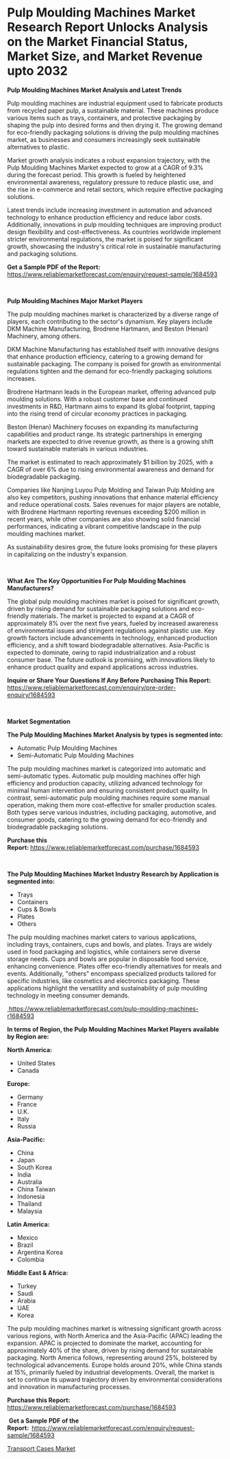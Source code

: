 <p><h1>Pulp Moulding Machines Market Research Report Unlocks Analysis on the Market Financial Status, Market Size, and Market Revenue upto 2032</h1></p><p><strong>Pulp Moulding Machines Market Analysis and Latest Trends</strong></p>
<p><p>Pulp moulding machines are industrial equipment used to fabricate products from recycled paper pulp, a sustainable material. These machines produce various items such as trays, containers, and protective packaging by shaping the pulp into desired forms and then drying it. The growing demand for eco-friendly packaging solutions is driving the pulp moulding machines market, as businesses and consumers increasingly seek sustainable alternatives to plastic.</p><p>Market growth analysis indicates a robust expansion trajectory, with the Pulp Moulding Machines Market expected to grow at a CAGR of 9.3% during the forecast period. This growth is fueled by heightened environmental awareness, regulatory pressure to reduce plastic use, and the rise in e-commerce and retail sectors, which require effective packaging solutions. </p><p>Latest trends include increasing investment in automation and advanced technology to enhance production efficiency and reduce labor costs. Additionally, innovations in pulp moulding techniques are improving product design flexibility and cost-effectiveness. As countries worldwide implement stricter environmental regulations, the market is poised for significant growth, showcasing the industry's critical role in sustainable manufacturing and packaging solutions.</p></p>
<p><strong>Get a Sample PDF of the Report:&nbsp;</strong> <a href="https://www.reliablemarketforecast.com/enquiry/request-sample/1684593?utm_campaign=1899&utm_medium=2&utm_source=Github&utm_content=ia&utm_term=16022025&utm_id=pulp-moulding-machines">https://www.reliablemarketforecast.com/enquiry/request-sample/1684593</a></p>
<p>&nbsp;</p>
<p><strong>Pulp Moulding Machines Major Market Players</strong></p>
<p><p>The pulp moulding machines market is characterized by a diverse range of players, each contributing to the sector's dynamism. Key players include DKM Machine Manufacturing, Brodrene Hartmann, and Beston (Henan) Machinery, among others. </p><p>DKM Machine Manufacturing has established itself with innovative designs that enhance production efficiency, catering to a growing demand for sustainable packaging. The company is poised for growth as environmental regulations tighten and the demand for eco-friendly packaging solutions increases.</p><p>Brodrene Hartmann leads in the European market, offering advanced pulp moulding solutions. With a robust customer base and continued investments in R&D, Hartmann aims to expand its global footprint, tapping into the rising trend of circular economy practices in packaging.</p><p>Beston (Henan) Machinery focuses on expanding its manufacturing capabilities and product range. Its strategic partnerships in emerging markets are expected to drive revenue growth, as there is a growing shift toward sustainable materials in various industries.</p><p>The market is estimated to reach approximately $1 billion by 2025, with a CAGR of over 6% due to rising environmental awareness and demand for biodegradable packaging. </p><p>Companies like Nanjing Luyou Pulp Molding and Taiwan Pulp Molding are also key competitors, pushing innovations that enhance material efficiency and reduce operational costs. Sales revenues for major players are notable, with Brodrene Hartmann reporting revenues exceeding $200 million in recent years, while other companies are also showing solid financial performances, indicating a vibrant competitive landscape in the pulp moulding machines market. </p><p>As sustainability desires grow, the future looks promising for these players in capitalizing on the industry's expansion. </p></p>
<p>&nbsp;</p>
<p><strong>What Are The Key Opportunities For Pulp Moulding Machines Manufacturers?</strong></p>
<p><p>The global pulp moulding machines market is poised for significant growth, driven by rising demand for sustainable packaging solutions and eco-friendly materials. The market is projected to expand at a CAGR of approximately 8% over the next five years, fueled by increased awareness of environmental issues and stringent regulations against plastic use. Key growth factors include advancements in technology, enhanced production efficiency, and a shift toward biodegradable alternatives. Asia-Pacific is expected to dominate, owing to rapid industrialization and a robust consumer base. The future outlook is promising, with innovations likely to enhance product quality and expand applications across industries.</p></p>
<p><strong>Inquire or Share Your Questions If Any Before Purchasing This Report:</strong> <a href="https://www.reliablemarketforecast.com/enquiry/pre-order-enquiry/1684593?utm_campaign=1899&utm_medium=2&utm_source=Github&utm_content=ia&utm_term=16022025&utm_id=pulp-moulding-machines">https://www.reliablemarketforecast.com/enquiry/pre-order-enquiry/1684593</a></p>
<p>&nbsp;</p>
<p><strong>Market Segmentation</strong></p>
<p><strong>The Pulp Moulding Machines Market Analysis by types is segmented into:</strong></p>
<p><ul><li>Automatic Pulp Moulding Machines</li><li>Semi-Automatic Pulp Moulding Machines</li></ul></p>
<p><p>The pulp moulding machines market is categorized into automatic and semi-automatic types. Automatic pulp moulding machines offer high efficiency and production capacity, utilizing advanced technology for minimal human intervention and ensuring consistent product quality. In contrast, semi-automatic pulp moulding machines require some manual operation, making them more cost-effective for smaller production scales. Both types serve various industries, including packaging, automotive, and consumer goods, catering to the growing demand for eco-friendly and biodegradable packaging solutions.</p></p>
<p><strong>Purchase this Report:&nbsp;</strong><a href="https://www.reliablemarketforecast.com/purchase/1684593?utm_campaign=1899&utm_medium=2&utm_source=Github&utm_content=ia&utm_term=16022025&utm_id=pulp-moulding-machines">https://www.reliablemarketforecast.com/purchase/1684593</a></p>
<p>&nbsp;</p>
<p><strong>The Pulp Moulding Machines Market Industry Research by Application is segmented into:</strong></p>
<p><ul><li>Trays</li><li>Containers</li><li>Cups & Bowls</li><li>Plates</li><li>Others</li></ul></p>
<p><p>The pulp moulding machines market caters to various applications, including trays, containers, cups and bowls, and plates. Trays are widely used in food packaging and logistics, while containers serve diverse storage needs. Cups and bowls are popular in disposable food service, enhancing convenience. Plates offer eco-friendly alternatives for meals and events. Additionally, "others" encompass specialized products tailored for specific industries, like cosmetics and electronics packaging. These applications highlight the versatility and sustainability of pulp moulding technology in meeting consumer demands.</p></p>
<p><a href="https://www.reliablemarketforecast.com/pulp-moulding-machines-r1684593?utm_campaign=1899&utm_medium=2&utm_source=Github&utm_content=ia&utm_term=16022025&utm_id=pulp-moulding-machines">&nbsp;https://www.reliablemarketforecast.com/pulp-moulding-machines-r1684593</a></p>
<p><strong>In terms of Region, the Pulp Moulding Machines Market Players available by Region are:</strong></p>
<p>
    <p> <strong> North America: </strong>
        <ul>
            <li>United States</li>
            <li>Canada</li>
        </ul>
        </p> 
    <p> <strong> Europe: </strong>
        <ul>
            <li>Germany</li>
            <li>France</li>
            <li>U.K.</li>
            <li>Italy</li>
            <li>Russia</li>
        </ul>
        </p> 
    <p> <strong> Asia-Pacific: </strong>
        <ul>
            <li>China</li>
            <li>Japan</li>
            <li>South Korea</li>
            <li>India</li>
            <li>Australia</li>
            <li>China Taiwan</li>
            <li>Indonesia</li>
            <li>Thailand</li>
            <li>Malaysia</li>
        </ul>
        </p> 
    <p> <strong> Latin America: </strong>
        <ul>
            <li>Mexico</li>
            <li>Brazil</li>
            <li>Argentina Korea</li>
            <li>Colombia</li>
        </ul>
        </p> 
    <p> <strong> Middle East & Africa: </strong>
        <ul>
            <li>Turkey</li>
            <li>Saudi</li>
            <li>Arabia</li>
            <li>UAE</li>
            <li>Korea</li>
        </ul>
    </p>
    </p>
<p><p>The pulp moulding machines market is witnessing significant growth across various regions, with North America and the Asia-Pacific (APAC) leading the expansion. APAC is projected to dominate the market, accounting for approximately 40% of the share, driven by rising demand for sustainable packaging. North America follows, representing around 25%, bolstered by technological advancements. Europe holds around 20%, while China stands at 15%, primarily fueled by industrial developments. Overall, the market is set to continue its upward trajectory driven by environmental considerations and innovation in manufacturing processes.</p></p>
<p><strong>Purchase this Report: </strong><a href="https://www.reliablemarketforecast.com/purchase/1684593?utm_campaign=1899&utm_medium=2&utm_source=Github&utm_content=ia&utm_term=16022025&utm_id=pulp-moulding-machines">https://www.reliablemarketforecast.com/purchase/1684593</a></p>
<p>&nbsp;<strong>Get a Sample PDF of the Report:&nbsp;&nbsp;</strong><a href="https://www.reliablemarketforecast.com/enquiry/request-sample/1684593?utm_campaign=1899&utm_medium=2&utm_source=Github&utm_content=ia&utm_term=16022025&utm_id=pulp-moulding-machines">https://www.reliablemarketforecast.com/enquiry/request-sample/1684593</a></p>
<p><strong></strong></p>
<p><p><a href="https://github.com/YashRP12/Market-Research-Report-List-7/blob/main/transport-cases-market.md?utm_campaign=1899&utm_medium=2&utm_source=Github&utm_content=ia&utm_term=16022025&utm_id=pulp-moulding-machines">Transport Cases Market</a></p></p>